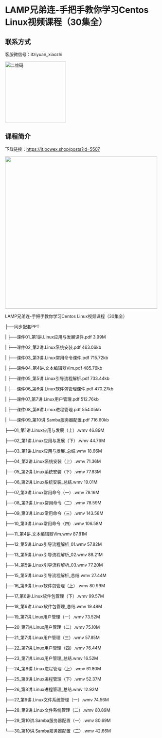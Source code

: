 # LAMP兄弟连-手把手教你学习Centos Linux视频课程（30集全）

## 联系方式

客服微信号：itziyuan_xiaozhi

<img src="https://ziyuanyun.oss-cn-guangzhou.aliyuncs.com/common/20240614073449/666b82192834a.jpg" width="200" height="200" alt="二维码">

## 课程简介

下载链接：https://it.bcwex.shop/posts?id=5507

<img src="https://ziyuanyun.oss-cn-guangzhou.aliyuncs.com/yun/20241201162649/674c1dc94475a.jpg" width="500" alt="">

  LAMP兄弟连-手把手教你学习Centos Linux视频课程（30集全）



 ├──同步配套PPT

 | ├──课件01_第1讲.Linux应用与发展课件.pdf 3.99M

 | ├──课件02_第2讲.Linux系统安装.pdf 463.06kb

 | ├──课件03_第3讲.Linux常用命令课件.pdf 715.72kb

 | ├──课件04_第4讲.文本编辑器Vim.pdf 485.76kb

 | ├──课件05_第5讲.Linux引导流程解析.pdf 733.44kb

 | ├──课件06_第6讲.Linux软件包管理课件.pdf 470.27kb

 | ├──课件07_第7讲.Linux用户管理.pdf 512.76kb

 | ├──课件08_第8讲.Linux进程管理.pdf 554.05kb

 | └──课件09_第10讲.Samba服务器配置.pdf 716.60kb

 ├──01_第1讲.Linux应用与发展（上）.wmv 46.89M

 ├──02_第1讲.Linux应用与发展（下）.wmv 44.76M

 ├──03_第1讲.Linux应用与发展_总结.wmv 18.66M

 ├──04_第2讲.Linux系统安装（上）.wmv 71.36M

 ├──05_第2讲.Linux系统安装（下）.wmv 77.83M

 ├──06_第2讲.Linux系统安装_总结.wmv 19.01M

 ├──07_第3讲.Linux常用命令（一）.wmv 78.16M

 ├──08_第3讲.Linux常用命令（二）.wmv 78.59M

 ├──09_第3讲.Linux常用命令（三）.wmv 143.58M

 ├──10_第3讲.Linux常用命令（四）.wmv 106.58M

 ├──11_第4讲.文本编辑器Vim.wmv 87.81M

 ├──12_第5讲.Linux引导流程解析_01.wmv 57.82M

 ├──13_第5讲.Linux引导流程解析_02.wmv 88.21M

 ├──14_第5讲.Linux引导流程解析_03.wmv 77.20M

 ├──15_第5讲.Linux引导流程解析_总结.wmv 27.44M

 ├──16_第6讲.Linux软件包管理（上）.wmv 80.99M

 ├──17_第6讲.Linux软件包管理（下）.wmv 99.57M

 ├──18_第6讲.Linux软件包管理_总结.wmv 19.48M

 ├──19_第7讲.Linux用户管理（一）.wmv 73.52M

 ├──20_第7讲.Linux用户管理（二）.wmv 75.10M

 ├──21_第7讲.Linux用户管理（三）.wmv 57.85M

 ├──22_第7讲.Linux用户管理（四）.wmv 76.44M

 ├──23_第7讲.Linux用户管理_总结.wmv 16.52M

 ├──24_第8讲.Linux进程管理（上）.wmv 61.80M

 ├──25_第8讲.Linux进程管理（下）.wmv 52.37M

 ├──26_第8讲.Linux进程管理_总结.wmv 12.92M

 ├──27_第9讲.Linux文件系统管理（一）.wmv 74.56M

 ├──28_第9讲.Linux文件系统管理（二）.wmv 60.89M

 ├──29_第10讲.Samba服务器配置（一）.wmv 80.69M

 └──30_第10讲.Samba服务器配置（二）.wmv 42.66M

  